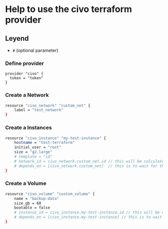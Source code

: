 # Help to use the civo terraform provider

## Leyend

- ``#`` (optional parameter)

### Define provider

```
provider "civo" {
  token = "token"
}
```

### Create a Network

```bash
resource "civo_network" "custom_net" {
    label = "test_network"
}
```

### Create a Instances

```bash
resource "civo_instance" "my-test-instance" {
    hostname = "test-terraform"
    initial_user = "root"
    size = "g2.large"
    # template = "id"
    # network_id = civo_network.custom_net.id // this will be calculate automatic
    # depends_on = [civo_network.custom_net]  // this is to wait for the creation of the network  
}
```

### Create a Volume

```bash
resource "civo_volume" "custom_volume" {
    name = "backup-data"
    size_gb = 60
    bootable = false
    # instance_id = civo_instance.my-test-instance.id // this will be calculate automatic
    # depends_on = [civo_instance.my-test-instance] // this is to wait for the creation of the instances  
}
```